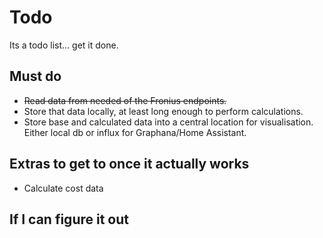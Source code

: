 # Todo

Its a todo list... get it done.

## Must do

* ~~Read data from needed of the Fronius endpoints.~~
* Store that data locally, at least long enough to perform calculations.
* Store base and calculated data into a central location for visualisation. Either local db or influx for Graphana/Home Assistant.

## Extras to get to once it actually works

* Calculate cost data

## If I can figure it out
